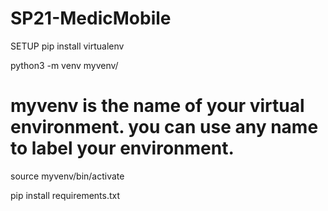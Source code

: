 # SP21-MedicMobile
SETUP 
pip install virtualenv

python3 -m venv myvenv/
# myvenv is the name of your virtual environment. you can use any name to label your environment.  

source myvenv/bin/activate

pip install requirements.txt